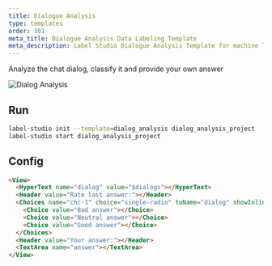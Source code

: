 ```yaml
---
title: Dialogue Analysis
type: templates
order: 301
meta_title: Dialogue Analysis Data Labeling Template
meta_description: Label Studio Dialogue Analysis Template for machine learning and data science data labeling projects.
---
```


Analyze the chat dialog, classify it and provide your own answer

<img src="/images/screens/dialogue_analysis.png" class="img-template-example" title="Dialog Analysis" />

## Run

```bash
label-studio init --template=dialog_analysis dialog_analysis_project
label-studio start dialog_analysis_project 
```

## Config 

```html
<View>
  <HyperText name="dialog" value="$dialogs"></HyperText>
  <Header value="Rate last answer:"></Header>
  <Choices name="chc-1" choice="single-radio" toName="dialog" showInline="true">
    <Choice value="Bad answer"></Choice>
    <Choice value="Neutral answer"></Choice>
    <Choice value="Good answer"></Choice>
  </Choices>
  <Header value="Your answer:"></Header>
  <TextArea name="answer"></TextArea>
</View>
```

